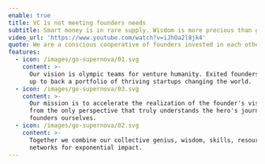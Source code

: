 ```yaml
---
enable: true
title: VC is not meeting founders needs
subtitle: Smart money is in rare supply. Wisdom is more precious than gold.
video_url: 'https://www.youtube.com/watch?v=iJhOa2l8jk4'
quote: We are a conscious cooperative of founders invested in each other’s success.
features:
  - icon: /images/go-supernova/01.svg
    content: >-
      Our vision is olympic teams for venture humanity. Exited founders teaming
      up to back a portfolio of thriving startups changing the world.
  - icon: /images/go-supernova/03.svg
    content: >-
      Our mission is to accelerate the realization of the founder's vision –
      from the only perspective that truly understands the hero's journey, as
      founders ourselves.
  - icon: /images/go-supernova/02.svg
    content: >-
      Together we combine our collective genius, wisdom, skills, resources and
      networks for exponential impact.
---
```


